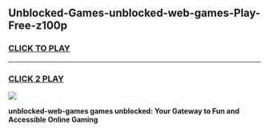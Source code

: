 
## Unblocked-Games-unblocked-web-games-Play-Free-z100p
<h3>
<a href="https://premium76.site?title=unblocked-web-games&ref=20A">CLICK TO PLAY</a></h3>
<hr>

<h3>
<a href="https://premium76.site?title=unblocked-web-games&ref=20A">CLICK 2 PLAY</a>
  
</h3>

<a href="https://premium76.site?title=unblocked-web-games&ref=20A"><img src="https://clearcache.store/games.png"></a>


**unblocked-web-games games unblocked: Your Gateway to Fun and Accessible Online Gaming**
